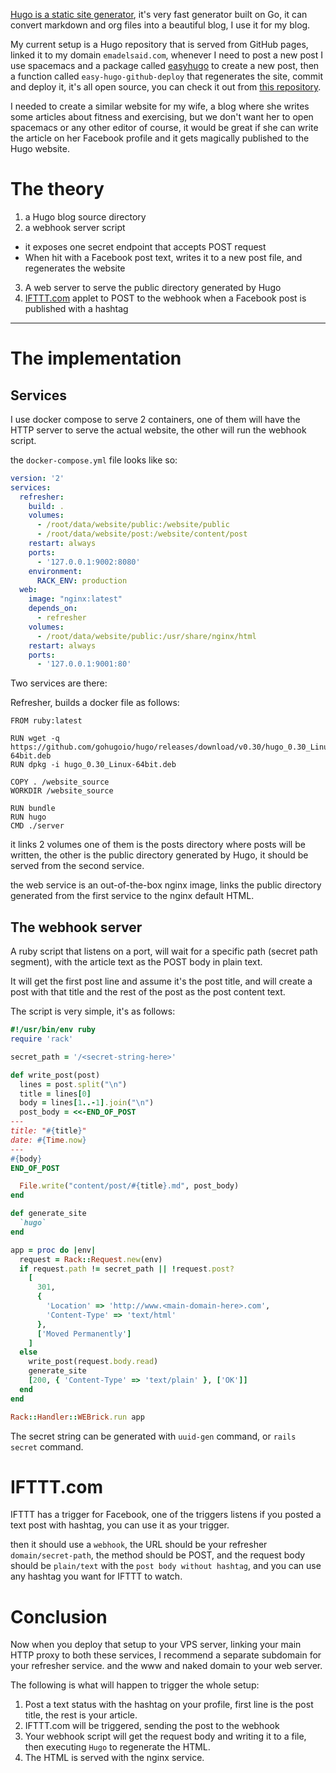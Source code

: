 
[Hugo is a static site generator](https://gohugo.io/), it's very fast generator
built on Go, it can convert markdown and org files into a beautiful blog, I use
it for my blog.

My current setup is a Hugo repository that is served from GitHub pages, linked
it to my domain `emadelsaid.com`, whenever I need to post a new post I use
spacemacs and a package called
[easyhugo](https://github.com/masasam/emacs-easy-hugo) to create a new post,
then a function called `easy-hugo-github-deploy` that regenerates the site,
commit and deploy it, it's all open source, you can check it out from [this
repository](https://github.com/emad-elsaid/emad-elsaid.github.io).

I needed to create a similar website for my wife, a blog where she writes some
articles about fitness and exercising, but we don't want her to open
spacemacs or any other editor of course, it would be great if she can write the
article on her Facebook profile and it gets magically published to the Hugo
website.

# The theory

1. a Hugo blog source directory
2. a webhook server script
  * it exposes one secret endpoint that accepts POST request
  * When hit with a Facebook post text, writes it to a new post file, and
    regenerates the website
3. A web server to serve the public directory generated by Hugo
4. [IFTTT.com](https://ifttt.com/) applet to POST to the webhook when a Facebook post is published with
   a hashtag

-----

# The implementation

## Services

I use docker compose to serve 2 containers, one of them will have the HTTP
server to serve the actual website, the other will run the webhook script.

the `docker-compose.yml` file looks like so:

```YAML
version: '2'
services:
  refresher:
    build: .
    volumes:
      - /root/data/website/public:/website/public
      - /root/data/website/post:/website/content/post
    restart: always
    ports:
      - '127.0.0.1:9002:8080'
    environment:
      RACK_ENV: production
  web:
    image: "nginx:latest"
    depends_on:
      - refresher
    volumes:
      - /root/data/website/public:/usr/share/nginx/html
    restart: always
    ports:
      - '127.0.0.1:9001:80'

```

Two services are there:

Refresher, builds a docker file as follows:

```docker
FROM ruby:latest

RUN wget -q https://github.com/gohugoio/hugo/releases/download/v0.30/hugo_0.30_Linux-64bit.deb
RUN dpkg -i hugo_0.30_Linux-64bit.deb

COPY . /website_source
WORKDIR /website_source

RUN bundle
RUN hugo
CMD ./server
```

it links 2 volumes one of them is the posts directory where posts will be
written, the other is the public directory generated by Hugo, it should be
served from the second service.

the web service is an out-of-the-box nginx image, links the public directory
generated from the first service to the nginx default HTML.


## The webhook server

A ruby script that listens on a port, will wait for a specific path (secret
path segment), with the article text as the POST body in plain text.

It will get the first post line and assume it's the post title, and will create
a post with that title and the rest of the post as the post content text.

The script is very simple, it's as follows:

```ruby
#!/usr/bin/env ruby
require 'rack'

secret_path = '/<secret-string-here>'

def write_post(post)
  lines = post.split("\n")
  title = lines[0]
  body = lines[1..-1].join("\n")
  post_body = <<-END_OF_POST
---
title: "#{title}"
date: #{Time.now}
---
#{body}
END_OF_POST

  File.write("content/post/#{title}.md", post_body)
end

def generate_site
  `hugo`
end

app = proc do |env|
  request = Rack::Request.new(env)
  if request.path != secret_path || !request.post?
    [
      301,
      {
        'Location' => 'http://www.<main-domain-here>.com',
        'Content-Type' => 'text/html'
      },
      ['Moved Permanently']
    ]
  else
    write_post(request.body.read)
    generate_site
    [200, { 'Content-Type' => 'text/plain' }, ['OK']]
  end
end

Rack::Handler::WEBrick.run app

```

The secret string can be generated with `uuid-gen` command, or `rails secret`
command.

# IFTTT.com

IFTTT has a trigger for Facebook, one of the triggers listens if you posted a
text post with hashtag, you can use it as your trigger.

then it should use a `webhook`, the URL should be your refresher
`domain/secret-path`, the method should be POST, and the request body should be
`plain/text` with the `post body without hashtag`, and you can use any hashtag
you want for IFTTT to watch.

# Conclusion

Now when you deploy that setup to your VPS server, linking your main HTTP proxy
to both these services, I recommend a separate subdomain for your refresher
service. and the www and naked domain to your web server.

The following is what will happen to trigger the whole setup:

1. Post a text status with the hashtag on your profile, first line is the post
   title, the rest is your article.
2. IFTTT.com will be triggered, sending the post to the webhook
3. Your webhook script will get the request body and writing it to a file, then
   executing `Hugo` to regenerate the HTML.
4. The HTML is served with the nginx service.
